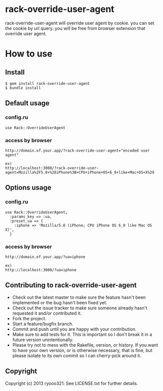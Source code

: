 # rack-override-user-agent

rack-override-user-agent will override user agent by cookie.
you can set the cookie by url query.
you will be free from browser extension that override user agent.

# How to use

## Install

    $ gem install rack-override-user-agent
    $ bundle install

## Default usage

### config.ru
    use Rack::OverrideUserAgent

### access by browser
    http://domain.of.your.app/?rack-override-user-agent="encoded user agent"
    
    ex)
    http://localhost:3000/?rack-override-user-agent=Mozilla%2F5.0+%28iPhone%3B+CPU+iPhone+OS+6_0+like+Mac+OS+X%29

## Options usage

### config.ru
    use Rack::OverrideUserAgent,
      :params_key => :ua,
      :preset_ua => {
        :iphone => 'Mozilla/5.0 (iPhone; CPU iPhone OS 6_0 like Mac OS X)',
      }

### access by browser
    http://domain.of.your.app/?ua=iphone
    
    ex)
    http://localhost:3000/?ua=iphone


## Contributing to rack-override-user-agent
 
* Check out the latest master to make sure the feature hasn't been implemented or the bug hasn't been fixed yet.
* Check out the issue tracker to make sure someone already hasn't requested it and/or contributed it.
* Fork the project.
* Start a feature/bugfix branch.
* Commit and push until you are happy with your contribution.
* Make sure to add tests for it. This is important so I don't break it in a future version unintentionally.
* Please try not to mess with the Rakefile, version, or history. If you want to have your own version, or is otherwise necessary, that is fine, but please isolate to its own commit so I can cherry-pick around it.

## Copyright

Copyright (c) 2013 ryooo321. See LICENSE.txt for further details.
